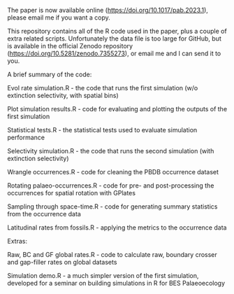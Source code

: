 The paper is now available online (https://doi.org/10.1017/pab.2023.1), please email me if you want a copy.

This repository contains all of the R code used in the paper, plus a couple of extra related scripts. Unfortunately the data file is too large for GitHub, but is available in the official Zenodo repository (https://doi.org/10.5281/zenodo.7355273), or email me and I can send it to you.


A brief summary of the code:

Evol rate simulation.R - the code that runs the first simulation (w/o extinction selectivity, with spatial bins)

Plot simulation results.R - code for evaluating and plotting the outputs of the first simulation

Statistical tests.R - the statistical tests used to evaluate simulation performance

Selectivity simulation.R - the code that runs the second simulation (with extinction selectivity)

Wrangle occurrences.R - code for cleaning the PBDB occurrence dataset

Rotating palaeo-occurrences.R - code for pre- and post-processing the occurrences for spatial rotation with GPlates

Sampling through space-time.R - code for generating summary statistics from the occurrence data

Latitudinal rates from fossils.R - applying the metrics to the occurrence data


Extras:

Raw, BC and GF global rates.R - code to calculate raw, boundary crosser and gap-filler rates on global datasets

Simulation demo.R - a much simpler version of the first simulation, developed for a seminar on building simulations in R for BES Palaeoecology
